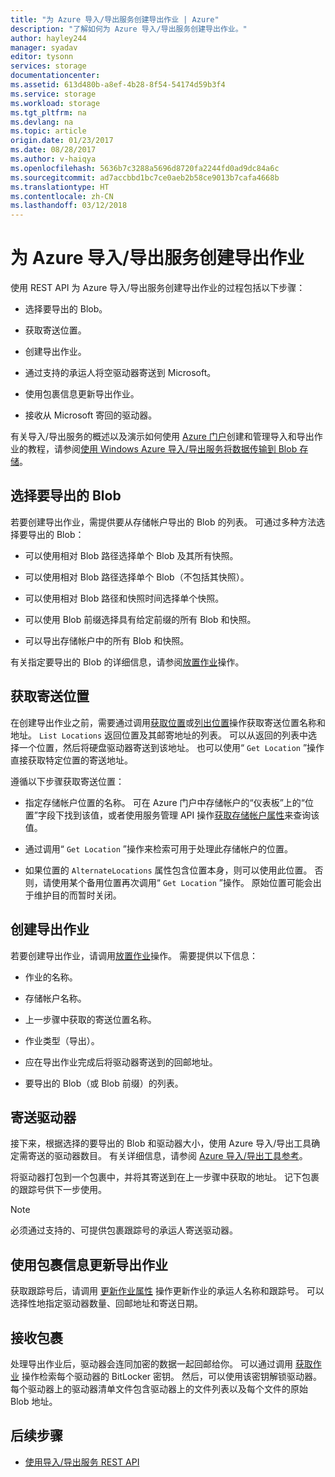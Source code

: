 ```yaml
---
title: "为 Azure 导入/导出服务创建导出作业 | Azure"
description: "了解如何为 Azure 导入/导出服务创建导出作业。"
author: hayley244
manager: syadav
editor: tysonn
services: storage
documentationcenter: 
ms.assetid: 613d480b-a8ef-4b28-8f54-54174d59b3f4
ms.service: storage
ms.workload: storage
ms.tgt_pltfrm: na
ms.devlang: na
ms.topic: article
origin.date: 01/23/2017
ms.date: 08/28/2017
ms.author: v-haiqya
ms.openlocfilehash: 5636b7c3288a5696d8720fa2244fd0ad9dc84a6c
ms.sourcegitcommit: ad7accbbd1bc7ce0aeb2b58ce9013b7cafa4668b
ms.translationtype: HT
ms.contentlocale: zh-CN
ms.lasthandoff: 03/12/2018
---
```

# <a name="creating-an-export-job-for-the-azure-importexport-service"></a>为 Azure 导入/导出服务创建导出作业
使用 REST API 为 Azure 导入/导出服务创建导出作业的过程包括以下步骤：

-   选择要导出的 Blob。

-   获取寄送位置。

-   创建导出作业。

-   通过支持的承运人将空驱动器寄送到 Microsoft。

-   使用包裹信息更新导出作业。

-   接收从 Microsoft 寄回的驱动器。

 有关导入/导出服务的概述以及演示如何使用 [Azure 门户](https://portal.azure.cn/)创建和管理导入和导出作业的教程，请参阅[使用 Windows Azure 导入/导出服务将数据传输到 Blob 存储](storage-import-export-service.md)。

## <a name="selecting-blobs-to-export"></a>选择要导出的 Blob
 若要创建导出作业，需提供要从存储帐户导出的 Blob 的列表。 可通过多种方法选择要导出的 Blob：

-   可以使用相对 Blob 路径选择单个 Blob 及其所有快照。

-   可以使用相对 Blob 路径选择单个 Blob（不包括其快照）。

-   可以使用相对 Blob 路径和快照时间选择单个快照。

-   可以使用 Blob 前缀选择具有给定前缀的所有 Blob 和快照。

-   可以导出存储帐户中的所有 Blob 和快照。

 有关指定要导出的 Blob 的详细信息，请参阅[放置作业](https://docs.microsoft.com/rest/api/storageimportexport/jobs#Jobs_CreateOrUpdate)操作。

## <a name="obtaining-your-shipping-location"></a>获取寄送位置
在创建导出作业之前，需要通过调用[获取位置](https://portal.azure.cn)或[列出位置](https://docs.microsoft.com/en-us/rest/api/storageimportexport/locations/list)操作获取寄送位置名称和地址。 
            `List Locations` 返回位置及其邮寄地址的列表。 可以从返回的列表中选择一个位置，然后将硬盘驱动器寄送到该地址。 也可以使用“ `Get Location` ”操作直接获取特定位置的寄送地址。

遵循以下步骤获取寄送位置：

-   指定存储帐户位置的名称。 可在 Azure 门户中存储帐户的“仪表板”上的“位置”字段下找到该值，或者使用服务管理 API 操作[获取存储帐户属性](https://docs.microsoft.com/rest/api/storagerp/storageaccounts#StorageAccounts_GetProperties)来查询该值。

-   通过调用“ `Get Location` ”操作来检索可用于处理此存储帐户的位置。

-   如果位置的 `AlternateLocations` 属性包含位置本身，则可以使用此位置。 否则，请使用某个备用位置再次调用“ `Get Location` ”操作。 原始位置可能会出于维护目的而暂时关闭。

## <a name="creating-the-export-job"></a>创建导出作业
 若要创建导出作业，请调用[放置作业](https://docs.microsoft.com/rest/api/storageimportexport/jobs#Jobs_CreateOrUpdate)操作。 需要提供以下信息：

-   作业的名称。

-   存储帐户名称。

-   上一步骤中获取的寄送位置名称。

-   作业类型（导出）。

-   应在导出作业完成后将驱动器寄送到的回邮地址。

-   要导出的 Blob（或 Blob 前缀）的列表。

## <a name="shipping-your-drives"></a>寄送驱动器
 接下来，根据选择的要导出的 Blob 和驱动器大小，使用 Azure 导入/导出工具确定需寄送的驱动器数目。 有关详细信息，请参阅 [Azure 导入/导出工具参考](storage-import-export-tool-how-to-v1.md)。

 将驱动器打包到一个包裹中，并将其寄送到在上一步骤中获取的地址。 记下包裹的跟踪号供下一步使用。

> [!NOTE]
>  必须通过支持的、可提供包裹跟踪号的承运人寄送驱动器。

## <a name="updating-the-export-job-with-your-package-information"></a>使用包裹信息更新导出作业
 获取跟踪号后，请调用 [更新作业属性](https://docs.microsoft.com/rest/api/storageimportexport/jobs#Jobs_Update) 操作更新作业的承运人名称和跟踪号。 可以选择性地指定驱动器数量、回邮地址和寄送日期。

## <a name="receiving-the-package"></a>接收包裹
 处理导出作业后，驱动器会连同加密的数据一起回邮给你。 可以通过调用 [获取作业](https://docs.microsoft.com/rest/api/storageimportexport/jobs#Jobs_Get) 操作检索每个驱动器的 BitLocker 密钥。 然后，可以使用该密钥解锁驱动器。 每个驱动器上的驱动器清单文件包含驱动器上的文件列表以及每个文件的原始 Blob 地址。

## <a name="next-steps"></a>后续步骤

* [使用导入/导出服务 REST API](storage-import-export-using-the-rest-api.md)

<!--Update_Description: update link-->